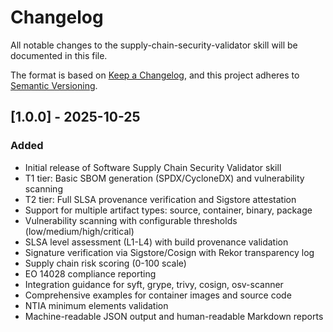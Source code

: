 # Changelog

All notable changes to the supply-chain-security-validator skill will be documented in this file.

The format is based on [Keep a Changelog](https://keepachangelog.com/en/1.0.0/),
and this project adheres to [Semantic Versioning](https://semver.org/spec/v2.0.0.html).

## [1.0.0] - 2025-10-25

### Added
- Initial release of Software Supply Chain Security Validator skill
- T1 tier: Basic SBOM generation (SPDX/CycloneDX) and vulnerability scanning
- T2 tier: Full SLSA provenance verification and Sigstore attestation
- Support for multiple artifact types: source, container, binary, package
- Vulnerability scanning with configurable thresholds (low/medium/high/critical)
- SLSA level assessment (L1-L4) with build provenance validation
- Signature verification via Sigstore/Cosign with Rekor transparency log
- Supply chain risk scoring (0-100 scale)
- EO 14028 compliance reporting
- Integration guidance for syft, grype, trivy, cosign, osv-scanner
- Comprehensive examples for container images and source code
- NTIA minimum elements validation
- Machine-readable JSON output and human-readable Markdown reports
